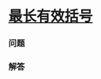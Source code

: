 # [最长有效括号](https://leetcode-cn.com/problems/longest-valid-parentheses)

### 问题



### 解答

```

```

